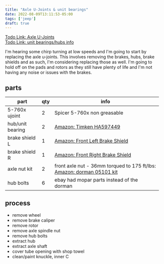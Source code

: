 ```yaml
---
title: "Axle U-Joints & unit bearings"
date: 2022-08-09T13:11:53-05:00
tags: ['jeep']
draft: true
---
```


[Todo Link: Axle U-Joints](/jeep/todo#axle-ujoints)  
[Todo Link: unit bearings/hubs info](/jeep/todo#unit-bearingshubs)  

I'm hearing some chirp turning at low speeds and I'm going to start by replacing the axle u-joints. This involves removing the brakes, hubs, brake shields and as such, I'm considering replacing those as well. I'm going to hold off on the pads and rotors as they still have plenty of life and I'm not having any noise or issues with the brakes.

## parts 
part | qty | info
---|---|---
5-760x ujoint | 2 | Spicer 5-760x non greasable 
hub/unit bearing | 2 | [Amazon: Timken HA597449](https://www.amazon.com/dp/B000BZAF36/)  
brake shield L | 1 | [Amazon: Front Left Brake Shield](https://www.amazon.com/dp/B074MMV85G/)  
brake shield R | 1 | [Amazon: Front Right Brake Shield](https://www.amazon.com/dp/B074MM8HTR/)
axle nut kit | 2 | front axle nut - 36mm torqued to 175 ft/lbs: [Amazon: dorman 05101 kit](https://www.amazon.com/Dorman-HELP-05101-Spindle-Lock/dp/B000CO8ZQU)
hub bolts | 6 | ebay had mopar parts instead of the dorman

## process

- remove wheel
- remove brake caliper
- remove rotor
- remove axle spindle nut
- remove hub bolts 
- extract hub
- extract axle shaft
- cover tube opening with shop towel
- clean/paint knuckle, inner C
